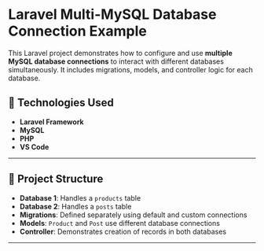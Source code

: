 # Laravel Multi-MySQL Database Connection Example

This Laravel project demonstrates how to configure and use **multiple MySQL database connections** to interact with different databases simultaneously. It includes migrations, models, and controller logic for each database.

## 🔧 Technologies Used

- **Laravel Framework**
- **MySQL**
- **PHP**
- **VS Code**

---

## 📁 Project Structure

- **Database 1**: Handles a `products` table
- **Database 2**: Handles a `posts` table
- **Migrations**: Defined separately using default and custom connections
- **Models**: `Product` and `Post` use different database connections
- **Controller**: Demonstrates creation of records in both databases

---
